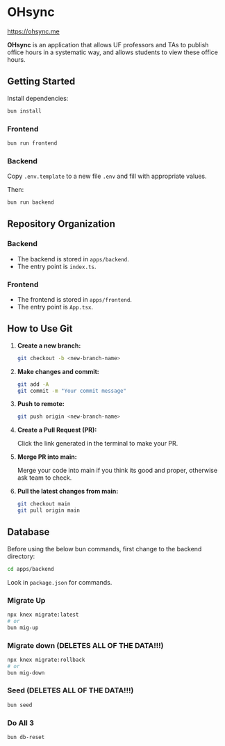 # OHsync

<https://ohsync.me>

**OHsync** is an application that allows UF professors and TAs to publish office
hours in a systematic way, and allows students to view these office hours.

## Getting Started

Install dependencies:

```bash
bun install
```

### Frontend

```bash
bun run frontend
```

### Backend

Copy `.env.template` to a new file `.env` and fill with appropriate values.

Then:

```bash
bun run backend
```

## Repository Organization

### Backend

- The backend is stored in `apps/backend`.
- The entry point is `index.ts`.

### Frontend

- The frontend is stored in `apps/frontend`.
- The entry point is `App.tsx`.

## How to Use Git

1.  **Create a new branch:**

    ```bash
    git checkout -b <new-branch-name>
    ```

2.  **Make changes and commit:**

    ```bash
    git add -A
    git commit -m "Your commit message"
    ```

3.  **Push to remote:**

    ```bash
    git push origin <new-branch-name>
    ```

4.  **Create a Pull Request (PR):**

    Click the link generated in the terminal to make your PR.

5.  **Merge PR into main:**

    Merge your code into main if you think its good and proper, otherwise ask
    team to check.

6.  **Pull the latest changes from main:**

    ```bash
    git checkout main
    git pull origin main
    ```

## Database

Before using the below bun commands, first change to the backend directory:

```bash
cd apps/backend
```

Look in `package.json` for commands.

### Migrate Up

```bash
npx knex migrate:latest
# or
bun mig-up
```

### Migrate down (DELETES ALL OF THE DATA!!!)

```bash
npx knex migrate:rollback
# or
bun mig-down
```

### Seed (DELETES ALL OF THE DATA!!!)

```bash
bun seed
```

### Do All 3

```bash
bun db-reset
```
